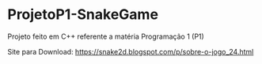 # ProjetoP1-SnakeGame
Projeto feito em C++ referente a matéria Programação 1 (P1)

Site para Download: https://snake2d.blogspot.com/p/sobre-o-jogo_24.html
